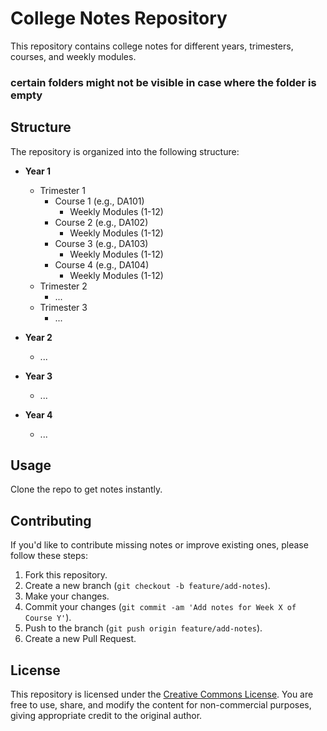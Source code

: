 # College Notes Repository

This repository contains college notes for different years, trimesters, courses, and weekly modules.
### **certain folders might not be visible in case where the folder is empty**

## Structure

The repository is organized into the following structure:

- **Year 1**
  - Trimester 1
    - Course 1 (e.g., DA101)
      - Weekly Modules (1-12)
    - Course 2 (e.g., DA102)
      - Weekly Modules (1-12)
    - Course 3 (e.g., DA103)
      - Weekly Modules (1-12)
    - Course 4 (e.g., DA104)
      - Weekly Modules (1-12)
  - Trimester 2
    - ...
  - Trimester 3
    - ...
  
- **Year 2**
  - ...

- **Year 3**
  - ...

- **Year 4**
  - ...

## Usage

Clone the repo to get notes instantly.

## Contributing

If you'd like to contribute missing notes or improve existing ones, please follow these steps:
1. Fork this repository.
2. Create a new branch (`git checkout -b feature/add-notes`).
3. Make your changes.
4. Commit your changes (`git commit -am 'Add notes for Week X of Course Y'`).
5. Push to the branch (`git push origin feature/add-notes`).
6. Create a new Pull Request.

## License

This repository is licensed under the [Creative Commons License](LICENSE.md). You are free to use, share, and modify the content for non-commercial purposes, giving appropriate credit to the original author.


